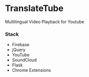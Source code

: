 # TranslateTube
Multilingual Video Playback for Youtube

### Stack
* Firebase
* jQuery
* YouTube
* SoundCloud
* Flask
* Chrome Extensions
